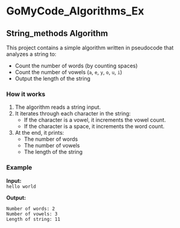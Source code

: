 # GoMyCode_Algorithms_Ex

## String_methods Algorithm

This project contains a simple algorithm written in pseudocode that analyzes a string to:

- Count the number of words (by counting spaces)
- Count the number of vowels (`a`, `e`, `y`, `o`, `u`, `i`)
- Output the length of the string

### How it works

1. The algorithm reads a string input.
2. It iterates through each character in the string:
   - If the character is a vowel, it increments the vowel count.
   - If the character is a space, it increments the word count.
3. At the end, it prints:
   - The number of words
   - The number of vowels
   - The length of the string

### Example

**Input:**  
`hello world`

**Output:**

```
Number of words: 2
Number of vowels: 3
Length of string: 11
```